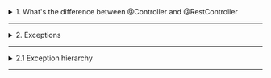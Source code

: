 <details>
  <summary>1. What's the difference between @Controller and @RestController</summary><br>

## Purpose

- `@Controller`: created for MVC application

- `@RestController`: created for API application

- `@Controller` will be handle on frontend side, by way of Thymeleaf, that why we get error if we try to return List<> for example

- `@RestController` will not handle on frontent side and will be transform to json by way of Jackson .json .xml

### Response Type

- `@Controller` typicaly return VIEW NAME, for return directly data we have to use ANNOTATION `@ResponseBody`

- `@RestController`: all methods already annotated `@ResponseBody`

### Class:

`ResponseEntity<List<String>>` - we can add status code and etc

### Annotations:

```java
@Controller
@RestController
@ResponseBody

@RequestMapping("/api/books")
public class BookController {
    //...
}    

@GetMapping("/search")
public String getBookByName(@RequestParam String name) {
    //...
}

```
  
</details>

------------------------------------------------------------

<details>
  <summary>
    2. Exceptions
  </summary><br>

`Exceptions` - is a message that we get after uncorrect app working

</details>

------------------------------------------------------------


<details>
  <summary>
    2.1 Exception hierarchy
  </summary><br>


0. wedwed
1. wefwefew
    1.1 cwdcwewe
    1.2 wefwefw


1 `Throwable`: Это базовый класс для всех классов ошибок и исключений в Java.

1.1 `Error`: Этот подкласс Throwable представляет серьезные ошибки, которые обычно невозможно обработать. Это внутренние ошибки JVM и другие критические ситуации.

1.1.1 `VirtualMachineError` - Ошибки, связанные с JVM. 

1.1.2 `OutOfMemoryError` - when we add a lot of objects wich garbage collector can't remove, because it very fast
recursiveMethod - when we do deep recurs

1.1.3 `StackOverflowError` - when we do deep recurs

1.1.4 `AssertionError` - Сигнализирует об ошибке утверждения.

... 

1.2 `Exception`: Это базовый класс для всех проверяемых исключений, которые могут и должны быть обработаны в приложении.

1.2.1 `RuntimeException`: - for that exception we don't need to add try catch because it works automatically "unchecked exceptions." errors wich display in time of application running

1.2.1.1 `NullPointerException`: Возникает, когда приложение пытается использовать объект по ссылке null.

1.2.1.2 `IndexOutOfBoundsException`: Сигнализирует о том, что индекс вышел за границы массива или коллекции.

1.2.1.3 `ArithmeticException`: Возникает при арифметических ошибках, таких как деление на ноль.

1.2.1.4 `IllegalArgumentException`: problems with arguments

1.2.2 `IOException`: Сигнализирует о проблемах ввода-вывода. Примеры: FileNotFoundException, EOFException.

1.2.3 `SQLException`: Ошибки, связанные с доступом к базам данных.



</details>

------------------------------------------------------------

